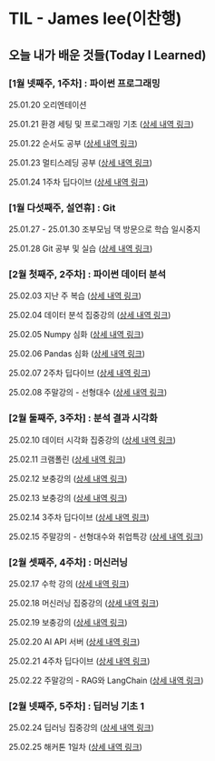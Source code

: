 # TIL - James lee(이찬행)

## 오늘 내가 배운 것들(Today I Learned)

### [1월 넷째주, 1주차] : 파이썬 프로그래밍

25.01.20 오리엔테이션

25.01.21 환경 세팅 및 프로그래밍 기초 ([상세 내역 링크](https://github.com/100-hours-a-week/james.lee-til/blob/main/01-Jan/2025-01-21.md))

25.01.22 순서도 공부 ([상세 내역 링크](https://github.com/100-hours-a-week/james.lee-til/blob/main/01-Jan/2025-01-22.md))

25.01.23 멀티스레딩 공부 ([상세 내역 링크](https://github.com/100-hours-a-week/james.lee-til/blob/main/01-Jan/2025-01-23.md))

25.01.24 1주차 딥다이브 ([상세 내역 링크](https://github.com/100-hours-a-week/james.lee-til/blob/main/01-Jan/2025-01-24.md))

### [1월 다섯째주, 설연휴] : Git

25.01.27 - 25.01.30 조부모님 댁 방문으로 학습 일시중지

25.01.28 Git 공부 및 실습 ([상세 내역 링크](https://github.com/100-hours-a-week/james.lee-til/blob/main/01-Jan/2025-01-28.md))

### [2월 첫째주, 2주차] : 파이썬 데이터 분석

25.02.03 지난 주 복습 ([상세 내역 링크](https://github.com/100-hours-a-week/james.lee-til/blob/main/02-Feb/2025-02-03.md))

25.02.04 데이터 분석 집중강의 ([상세 내역 링크](https://github.com/100-hours-a-week/james.lee-til/blob/main/02-Feb/2025-02-04.md))

25.02.05 Numpy 심화 ([상세 내역 링크](https://github.com/100-hours-a-week/james.lee-til/blob/main/02-Feb/2025-02-05.md))

25.02.06 Pandas 심화 ([상세 내역 링크](https://github.com/100-hours-a-week/james.lee-til/blob/main/02-Feb/2025-02-06.md))

25.02.07 2주차 딥다이브 ([상세 내역 링크](https://github.com/100-hours-a-week/james.lee-til/blob/main/02-Feb/2025-02-07.md))

25.02.08 주말강의 - 선형대수 ([상세 내역 링크](https://github.com/100-hours-a-week/james.lee-til/blob/main/02-Feb/2025-02-08.md))

### [2월 둘째주, 3주차] : 분석 결과 시각화

25.02.10 데이터 시각화 집중강의 ([상세 내역 링크](https://github.com/100-hours-a-week/james.lee-til/blob/main/02-Feb/2025-02-10.md))

25.02.11 크램폴린 ([상세 내역 링크](https://github.com/100-hours-a-week/james.lee-til/blob/main/02-Feb/2025-02-11.md))

25.02.12 보충강의 ([상세 내역 링크](https://github.com/100-hours-a-week/james.lee-til/blob/main/02-Feb/2025-02-12.md))

25.02.13 보충강의 ([상세 내역 링크](https://github.com/100-hours-a-week/james.lee-til/blob/main/02-Feb/2025-02-13.md))

25.02.14 3주차 딥다이브 ([상세 내역 링크](https://github.com/100-hours-a-week/james.lee-til/blob/main/02-Feb/2025-02-14.md))

25.02.15 주말강의 - 선형대수와 취업특강 ([상세 내역 링크](https://github.com/100-hours-a-week/james.lee-til/blob/main/02-Feb/2025-02-15.md))

### [2월 셋째주, 4주차] : 머신러닝

25.02.17 수학 강의 ([상세 내역 링크](https://github.com/100-hours-a-week/james.lee-til/blob/main/02-Feb/2025-02-17.md))

25.02.18 머신러닝 집중강의 ([상세 내역 링크](https://github.com/100-hours-a-week/james.lee-til/blob/main/02-Feb/2025-02-18.md))

25.02.19 보충강의 ([상세 내역 링크](https://github.com/100-hours-a-week/james.lee-til/blob/main/02-Feb/2025-02-19.md))

25.02.20 AI API 서버 ([상세 내역 링크](https://github.com/100-hours-a-week/james.lee-til/blob/main/02-Feb/2025-02-20.md))

25.02.21 4주차 딥다이브 ([상세 내역 링크](https://github.com/100-hours-a-week/james.lee-til/blob/main/02-Feb/2025-02-21.md))

25.02.22 주말강의 - RAG와 LangChain ([상세 내역 링크](https://github.com/100-hours-a-week/james.lee-til/blob/main/02-Feb/2025-02-22.md))

### [2월 넷째주, 5주차] : 딥러닝 기초 1

25.02.24 딥러닝 집중강의 ([상세 내역 링크](https://github.com/100-hours-a-week/james.lee-til/blob/main/02-Feb/2025-02-24.md))

25.02.25 해커톤 1일차 ([상세 내역 링크](https://github.com/100-hours-a-week/james.lee-til/blob/main/02-Feb/2025-02-25.md))
